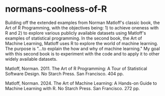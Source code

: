 # normans-coolness-of-R

Building off the extended examples from Norman Matloff's classic book, the Art of R Programming, with the objectives being: 1) to achieve oneness with R and 2) to explore various publicly available datasets using Matloff's examples of statistical programming. In the second book, the Art of Machine Learning, Matloff uses R to explore the world of machine learning. The purpose is "...to explain the how and why of machine learning." My goal with this second book is to experiment with the code and to apply it to other widely available datasets.

Matloff, Norman. 2011. The Art of R Programming: A Tour of Statistical Software Design. No Starch Press. San Francisco. 404 pp.

Matloff, Norman. 2024. The Art of Machine Learning: A Hands-on Guide to Machine Learning with R. No Starch Press. San Francisco. 272 pp.
